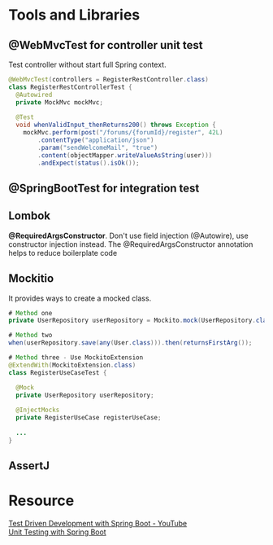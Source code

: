 # Tools and Libraries
## @WebMvcTest for controller unit test
Test controller without start full Spring context. 

```Java
@WebMvcTest(controllers = RegisterRestController.class)
class RegisterRestControllerTest {
  @Autowired
  private MockMvc mockMvc;
  
  @Test
  void whenValidInput_thenReturns200() throws Exception {
    mockMvc.perform(post("/forums/{forumId}/register", 42L)
        .contentType("application/json")
        .param("sendWelcomeMail", "true")
        .content(objectMapper.writeValueAsString(user)))
        .andExpect(status().isOk());

```

## @SpringBootTest for integration test

## Lombok
**@RequiredArgsConstructor**. Don't use field injection (@Autowire), use constructor injection instead. The @RequiredArgsConstructor annotation helps to reduce boilerplate code

## Mockitio
It provides ways to create a mocked class. 

```Java
# Method one
private UserRepository userRepository = Mockito.mock(UserRepository.class);

# Method two
when(userRepository.save(any(User.class))).then(returnsFirstArg());

# Method three - Use MockitoExtension
@ExtendWith(MockitoExtension.class)
class RegisterUseCaseTest {

  @Mock
  private UserRepository userRepository;
  
  @InjectMocks
  private RegisterUseCase registerUseCase;
  
  ...
}

```


## AssertJ




# Resource
[Test Driven Development with Spring Boot - YouTube](https://www.youtube.com/watch?v=s9vt6UJiHg4&t=197s)  
[Unit Testing with Spring Boot](https://reflectoring.io/unit-testing-spring-boot/)
